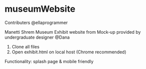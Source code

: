 # museumWebsite

Contributers @ellaprogrammer

Manetti Shrem Museum Exhibit website from Mock-up provided by undergraduate designer @Dana

1. Clone all files
2. Open exhibit.html on local host (Chrome recommended)

Functionality: splash page & mobile friendly
